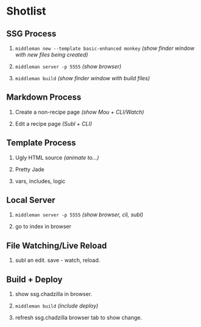 # Shotlist

## SSG Process

1. ```middleman new --template basic-enhanced monkey``` *(show finder window with new files being created)*

2. ```middleman server -p 5555``` *(show browser)*

3. ```middleman build``` *(show finder window with build files)*


## Markdown Process

1. Create a non-recipe page *(show Mou + CLI/Watch)*

2. Edit a recipe page *(Subl + CLI)*


## Template Process

1. Ugly HTML source *(animate to…)*

2. Pretty Jade

3. vars, includes, logic


## Local Server

1. ```middleman server -p 5555``` *(show browser, cli, subl)*

2. go to index in browser


## File Watching/Live Reload

1. subl an edit. save - watch, reload.


## Build + Deploy

1. show ssg.chadzilla in browser.

2. ```middleman build``` *(include deploy)*

3. refresh ssg.chadzilla browser tab to show change.



